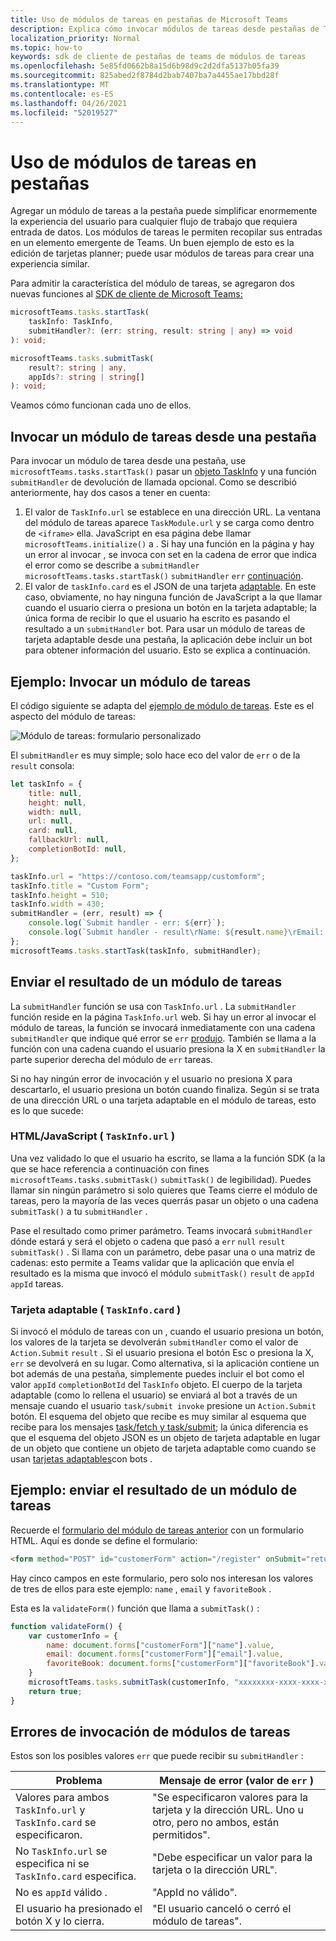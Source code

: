 ```yaml
---
title: Uso de módulos de tareas en pestañas de Microsoft Teams
description: Explica cómo invocar módulos de tareas desde pestañas de Teams con el SDK de cliente de Microsoft Teams
localization_priority: Normal
ms.topic: how-to
keywords: sdk de cliente de pestañas de teams de módulos de tareas
ms.openlocfilehash: 5e85fd0662b8a15d6b98d9c2d2dfa5137b05fa39
ms.sourcegitcommit: 825abed2f8784d2bab7407ba7a4455ae17bbd28f
ms.translationtype: MT
ms.contentlocale: es-ES
ms.lasthandoff: 04/26/2021
ms.locfileid: "52019527"
---
```

# <a name="using-task-modules-in-tabs"></a>Uso de módulos de tareas en pestañas

Agregar un módulo de tareas a la pestaña puede simplificar enormemente la experiencia del usuario para cualquier flujo de trabajo que requiera entrada de datos. Los módulos de tareas le permiten recopilar sus entradas en un elemento emergente de Teams. Un buen ejemplo de esto es la edición de tarjetas planner; puede usar módulos de tareas para crear una experiencia similar.

Para admitir la característica del módulo de tareas, se agregaron dos nuevas funciones al [SDK de cliente de Microsoft Teams:](/javascript/api/overview/msteams-client)

```typescript
microsoftTeams.tasks.startTask(
    taskInfo: TaskInfo,
    submitHandler?: (err: string, result: string | any) => void
): void;

microsoftTeams.tasks.submitTask(
    result?: string | any,
    appIds?: string | string[]
): void;
```

Veamos cómo funcionan cada uno de ellos.

## <a name="invoking-a-task-module-from-a-tab"></a>Invocar un módulo de tareas desde una pestaña

Para invocar un módulo de tarea desde una pestaña, use `microsoftTeams.tasks.startTask()` pasar un [objeto TaskInfo](~/task-modules-and-cards/what-are-task-modules.md#the-taskinfo-object) y una función `submitHandler` de devolución de llamada opcional. Como se describió anteriormente, hay dos casos a tener en cuenta:

1. El valor de `TaskInfo.url` se establece en una dirección URL. La ventana del módulo de tareas aparece `TaskModule.url` y se carga como dentro de `<iframe>` ella. JavaScript en esa página debe llamar `microsoftTeams.initialize()` a . Si hay una función en la página y hay un error al invocar , se invoca con set en la cadena de error que indica el error como se describe a `submitHandler` `microsoftTeams.tasks.startTask()` `submitHandler` `err` [continuación](#task-module-invocation-errors).
1. El valor de `taskInfo.card` es el JSON de una tarjeta [adaptable](~/task-modules-and-cards/what-are-task-modules.md#adaptive-card-or-adaptive-card-bot-card-attachment). En este caso, obviamente, no hay ninguna función de JavaScript a la que llamar cuando el usuario cierra o presiona un botón en la tarjeta adaptable; la única forma de recibir lo que el usuario ha escrito es pasando el resultado a un `submitHandler` bot. Para usar un módulo de tareas de tarjeta adaptable desde una pestaña, la aplicación debe incluir un bot para obtener información del usuario. Esto se explica a continuación.

## <a name="example-invoking-a-task-module"></a>Ejemplo: Invocar un módulo de tareas

El código siguiente se adapta del [ejemplo de módulo de tareas](~/task-modules-and-cards/what-are-task-modules.md#code-sample). Este es el aspecto del módulo de tareas:

![Módulo de tareas: formulario personalizado](~/assets/images/task-module/task-module-custom-form.png)

El `submitHandler` es muy simple; solo hace eco del valor de `err` o de la `result` consola:

```javascript
let taskInfo = {
    title: null,
    height: null,
    width: null,
    url: null,
    card: null,
    fallbackUrl: null,
    completionBotId: null,
};

taskInfo.url = "https://contoso.com/teamsapp/customform";
taskInfo.title = "Custom Form";
taskInfo.height = 510;
taskInfo.width = 430;
submitHandler = (err, result) => {
    console.log(`Submit handler - err: ${err}`);
    console.log(`Submit handler - result\rName: ${result.name}\rEmail: ${result.email}\rFavorite book: ${result.favoriteBook}`);
};
microsoftTeams.tasks.startTask(taskInfo, submitHandler);
```

## <a name="submitting-the-result-of-a-task-module"></a>Enviar el resultado de un módulo de tareas

La `submitHandler` función se usa con `TaskInfo.url` . La `submitHandler` función reside en la página `TaskInfo.url` web. Si hay un error al invocar el módulo de tareas, la función se invocará inmediatamente con una cadena `submitHandler` que indique qué error se `err` [produjo](#task-module-invocation-errors). También se llama a la función con una cadena cuando el usuario presiona la X en `submitHandler` la parte superior derecha del módulo de `err` tareas.

Si no hay ningún error de invocación y el usuario no presiona X para descartarlo, el usuario presiona un botón cuando finaliza. Según si se trata de una dirección URL o una tarjeta adaptable en el módulo de tareas, esto es lo que sucede:

### <a name="htmljavascript-taskinfourl"></a>HTML/JavaScript ( `TaskInfo.url` )

Una vez validado lo que el usuario ha escrito, se llama a la función SDK (a la que se hace referencia a continuación con fines `microsoftTeams.tasks.submitTask()` `submitTask()` de legibilidad). Puedes llamar sin ningún parámetro si solo quieres que Teams cierre el módulo de tareas, pero la mayoría de las veces querrás pasar un objeto o una cadena `submitTask()` a tu `submitHandler` .

Pase el resultado como primer parámetro. Teams invocará `submitHandler` dónde estará y será el objeto o cadena que pasó a `err` `null` `result` `submitTask()` . Si llama con un parámetro, debe pasar una o una matriz de cadenas: esto permite a Teams validar que la aplicación que envía el resultado es la misma que invocó el módulo `submitTask()` `result` de  `appId` `appId` tareas.

### <a name="adaptive-card-taskinfocard"></a>Tarjeta adaptable ( `TaskInfo.card` )

Si invocó el módulo de tareas con un , cuando el usuario presiona un botón, los valores de la tarjeta se devolverán `submitHandler` como el valor de `Action.Submit` `result` . Si el usuario presiona el botón Esc o presiona la X, `err` se devolverá en su lugar. Como alternativa, si la aplicación contiene un bot además de una pestaña, simplemente puedes incluir el bot como el valor `appId` `completionBotId` del `TaskInfo` objeto. El cuerpo de la tarjeta adaptable (como lo rellena el usuario) se enviará al bot a través de un mensaje cuando el usuario `task/submit invoke` presione un `Action.Submit` botón. El esquema del objeto que recibe es muy similar al esquema que recibe para los mensajes [task/fetch y task/submit](~/task-modules-and-cards/task-modules/task-modules-bots.md#payload-of-taskfetch-and-tasksubmit-messages); la única diferencia es que el esquema del objeto JSON es  un objeto de tarjeta adaptable en lugar de un objeto que contiene un objeto de tarjeta adaptable como cuando se usan [tarjetas adaptables](~/task-modules-and-cards/task-modules/task-modules-bots.md#payload-of-taskfetch-and-tasksubmit-messages)con bots .

## <a name="example-submitting-the-result-of-a-task-module"></a>Ejemplo: enviar el resultado de un módulo de tareas

Recuerde el [formulario del módulo de tareas anterior](#example-invoking-a-task-module) con un formulario HTML. Aquí es donde se define el formulario:

```html
<form method="POST" id="customerForm" action="/register" onSubmit="return validateForm()">
```

Hay cinco campos en este formulario, pero solo nos interesan los valores de tres de ellos para este ejemplo: `name` , `email` y `favoriteBook` .

Esta es la `validateForm()` función que llama a `submitTask()` :

```javascript
function validateForm() {
    var customerInfo = {
        name: document.forms["customerForm"]["name"].value,
        email: document.forms["customerForm"]["email"].value,
        favoriteBook: document.forms["customerForm"]["favoriteBook"].value
    }
    microsoftTeams.tasks.submitTask(customerInfo, "xxxxxxxx-xxxx-xxxx-xxxx-xxxxxxxxxxxx");
    return true;
}
```

## <a name="task-module-invocation-errors"></a>Errores de invocación de módulos de tareas

Estos son los posibles valores `err` que puede recibir su `submitHandler` :

| Problema | Mensaje de error (valor de `err` ) |
| ------- | ------------------------------ |
| Valores para ambos `TaskInfo.url` y `TaskInfo.card` se especificaron. | "Se especificaron valores para la tarjeta y la dirección URL. Uno u otro, pero no ambos, están permitidos". |
| No `TaskInfo.url` se especifica ni se `TaskInfo.card` especifica. | "Debe especificar un valor para la tarjeta o la dirección URL". |
| No es `appId` válido . | "AppId no válido". |
| El usuario ha presionado el botón X y lo cierra. | "El usuario canceló o cerró el módulo de tareas". |
